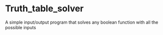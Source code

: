 # Truth_table_solver
A simple input/output program that solves any boolean function with all the possible inputs
